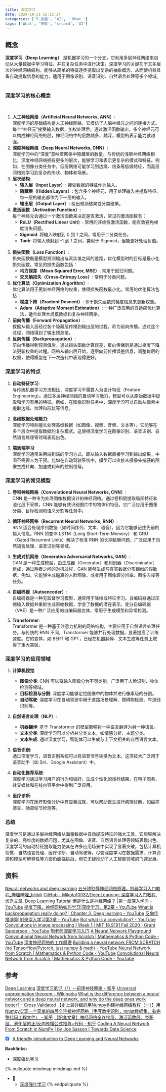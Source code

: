 ```yaml
---
title: 深度学习
date: 2024-10-21 15:12:17
categories: ['5.技能', 'AI', '_What_']
tags: ['What', '技能', 'srcard', 'AI']
---
```

  
  
## 概念

  
**深度学习（Deep Learning）** 是机器学习的一个分支，它利用多层神经网络来自动从大量数据中学习特征，并在复杂任务中进行决策。深度学习的关键在于其多层次的神经网络结构，能够从简单的特征逐步提取出复杂的抽象概念，从而使机器具备自动提取信息的能力，适用于图像识别、语音识别、自然语言处理等多个领域。
                       
  
### 深度学习的核心概念

                     
1. **人工神经网络（Artificial Neural Networks, ANN）**:  
   深度学习的基础结构是人工神经网络，它模仿了人脑神经元之间的连接方式。每个“神经元”接受输入数据，加权处理后，通过激活函数输出。多个神经元可以构成神经网络的层，神经网络中的层数越多，越深，模型的表示能力就越强。
                     
2. **深度神经网络（Deep Neural Networks, DNN）**:  
   深度学习中的“深度”意味着网络中隐藏层的数量。与传统的浅层神经网络相比，深度神经网络拥有更多的层次，能够学习和表示更复杂的模式和特征。例如，在图像分类任务中，低层网络可能学习到边缘、线条等低级特征，而高层网络则学习到复杂的形状、物体和场景。
                     
3. **层次结构**:
   - **输入层（Input Layer）**: 接受数据的特征作为输入。
   - **隐藏层（Hidden Layers）**: 包含多个神经元，用于处理输入并提取特征。每一层的输出都作为下一层的输入。
   - **输出层（Output Layer）**: 给出预测结果或分类结果。
                     
4. **激活函数（Activation Function）**:  
   每个神经元会通过一个激活函数来决定是否激活，常见的激活函数有：
   - **ReLU（Rectified Linear Unit）**: 常用的非线性激活函数，能有效避免梯度消失问题。
   - **Sigmoid**: 将输入映射到 0 到 1 之间，常用于二分类任务。
   - **Tanh**: 将输入映射到 -1 到 1 之间，类似于 Sigmoid，但能更好处理负值。
                     
5. **损失函数（Loss Function）**:  
   损失函数衡量模型预测输出与真实值之间的差距，优化模型时的目标是最小化损失函数。常见的损失函数包括：
   - **均方误差（Mean Squared Error, MSE）**: 常用于回归问题。
   - **交叉熵损失（Cross-Entropy Loss）**: 常用于分类问题。
                     
6. **优化算法（Optimization Algorithm）**:  
   优化算法用于更新神经网络的权重，使得损失函数最小化。常用的优化算法包括：
   - **梯度下降（Gradient Descent）**: 基于损失函数的梯度信息来更新权重。
   - **Adam（Adaptive Moment Estimation）**: 一种广泛应用的自适应优化算法，适合处理大规模数据和复杂神经网络。
                     
7. **前向传播（Forward Propagation）**:  
   数据从输入层经过各个隐藏层传播到输出层的过程，称为前向传播。通过这个过程，网络得到了输出预测值。
                     
8. **反向传播（Backpropagation）**:  
   前向传播得到预测值后，通过损失函数计算误差，反向传播则是通过梯度下降法更新权重的过程。网络从输出层开始，逐层向前传播误差信息，调整每层的权重，使得模型在下一次迭代中表现得更好。
  
  
### 深度学习的特点

1. **自动特征学习**:  
   与传统机器学习方法相比，深度学习不需要人为设计特征（Feature Engineering）。通过多层神经网络的自动学习能力，模型可以从原始数据中提取和学习有用的特征。例如，在图像识别任务中，深度学习可以自动从像素中提取边缘、纹理和形状等信息。

2. **高维数据处理能力**:  
   深度学习特别擅长处理高维数据（如图像、视频、音频、文本等），它能够在多个层次中提取数据的复杂模式。这使得深度学习在图像识别、语音识别、自然语言处理等领域表现出色。

3. **端到端学习**:  
   深度学习通常采用端到端的学习方式，即从输入数据直接学习到输出结果，中间不需要人为干预。比如在自动驾驶系统中，模型可以直接从摄像头捕获的图像生成转向、加速或刹车的控制信号。
  
  
### 深度学习的常见模型

1. **卷积神经网络（Convolutional Neural Networks, CNN）**:  
   CNN 是一种专为处理图像数据设计的神经网络。通过卷积层提取局部特征和池化层下采样，CNN 能够有效识别图片中的物体和特征。它广泛应用于图像分类、目标检测和语义分割等任务中。

2. **循环神经网络（Recurrent Neural Networks, RNN）**:  
   RNN 适合处理序列数据（如时间序列、文本、语音），因为它能够记住先前的输入信息。RNN 的变体 LSTM（Long Short-Term Memory） 和 GRU（Gated Recurrent Units）解决了标准 RNN 的长期依赖问题，广泛应用于自然语言处理、语音识别等领域。

3. **生成对抗网络（Generative Adversarial Networks, GAN）**:  
   GAN 是一种生成模型，由生成器（Generator）和判别器（Discriminator）组成，通过两者之间的对抗过程，GAN 能够生成与真实数据分布相似的假数据。例如，它能够生成逼真的人脸图像，或者用于图像超分辨率、图像去噪等任务。

4. **自编码器（Autoencoder）**:  
   自编码器是一种无监督学习模型，通常用于降维或特征学习。自编码器通过压缩输入数据并重新生成原始数据，学会了数据的潜在表示。变分自编码器（VAE）是一种广泛应用的自编码器变体，常用于生成模型和异常检测。

5. **Transformer**:  
   Transformer 是一种基于注意力机制的网络结构，主要应用于自然语言处理任务。与传统的 RNN 不同，Transformer 能够并行处理数据，显著提高了训练速度。它的变体，如 BERT 和 GPT，已经在机器翻译、文本生成等任务上取得了重大突破。
  
  
### 深度学习的应用领域

1. **计算机视觉**:  
   - **图像分类**: CNN 可以将输入图像分为不同类别，广泛用于人脸识别、物体检测等领域。
   - **目标检测与分割**: 深度学习能够定位图像中的物体并进行像素级的分割。
   - **自动驾驶**: 深度学习在自动驾驶中用于道路场景理解、障碍物检测、车道线识别等。

2. **自然语言处理（NLP）**:  
   - **机器翻译**: 基于 Transformer 的模型能够将一种语言翻译为另一种语言。
   - **文本分类**: 深度学习可以分析并分类文本，如情感分析、主题分类。
   - **文本生成**: 通过深度学习，智能体可以生成与上下文相关的自然语言文本。

3. **语音识别**:  
   通过深度学习，语音识别系统可以将语音信号转换为文本。这项技术广泛用于语音助手（如 Siri、Google Assistant）中。

4. **自动化推荐系统**:  
   深度学习通过学习用户的行为和偏好，生成个性化的推荐结果，在电子商务、社交媒体和在线内容平台中得到广泛应用。

5. **医疗诊断**:  
   深度学习在医疗影像分析中有显著成就，可以帮助医生进行病理诊断，如癌症筛查、肺部结节检测等。
  
  
### 总结

深度学习是通过多层神经网络从海量数据中自动提取特征的强大工具。它能够解决复杂的、高维度的数据问题，尤其在图像、语音、自然语言处理等领域表现出色。深度学习的自动特征提取能力使其在许多应用场景中实现了显著突破，包括计算机视觉、自然语言处理、医疗诊断、自动驾驶等。尽管深度学习在数据需求、计算资源和模型可解释性等方面仍面临挑战，但它无疑推动了人工智能领域的飞速发展。
  
  
## 资料

[Neural networks and deep learning](http://neuralnetworksanddeeplearning.com/chap2.html)
[五分钟秒懂神经网络原理，机器学习入门教程_哔哩哔哩_bilibili](https://www.bilibili.com/video/BV1mu411x7VD/?buvid=XXF9D6EF690DD0EC499B7BF3498D92723860B&is_story_h5=false&mid=5OfmGEW2qSAo3%2BS%2Buc4E3A%3D%3D&p=1&plat_id=114&share_from=ugc&share_medium=android&share_plat=android&share_session_id=c040d7ff-e0bd-426e-8f81-9a5433c6886a&share_source=WEIXIN&share_tag=s_i&timestamp=1687775242&unique_k=NbTKEZf&up_id=18545878)
[GitHub - Mikoto10032/DeepLearning: 深度学习入门教程, 优秀文章, Deep Learning Tutorial](https://github.com/Mikoto10032/DeepLearning)
[但是什么是神经网络？ |第一章深入学习 - YouTube](https://www.youtube.com/watch?v=aircAruvnKk)
[梯度下降，神经网络如何学习|深度学习，第2章 - YouTube](https://www.youtube.com/watch?v=IHZwWFHWa-w)
[What is backpropagation really doing? | Chapter 3, Deep learning - YouTube](https://www.youtube.com/watch?v=Ilg3gGewQ5U&list=PLZHQObOWTQDNU6R1_67000Dx_ZCJB-3pi&index=3&t=7s)
[反向传播演算|附录深入学习第3章 - YouTube](https://www.youtube.com/watch?v=tIeHLnjs5U8&t=7s)
[But what is a convolution? - YouTube](https://www.youtube.com/watch?v=KuXjwB4LzSA)
[Convolutions in image processing | Week 1 | MIT 18.S191 Fall 2020 | Grant Sanderson - YouTube](https://www.youtube.com/watch?v=8rrHTtUzyZA)
[陶老师深度学习入门](https://www.douyin.com/collection/7205091725654624313/1)
[A Neural Network Playground](https://playground.tensorflow.org/#activation=relu&batchSize=10&dataset=gauss&regDataset=reg-plane&learningRate=0.1&regularizationRate=0&noise=0&networkShape=&seed=0.92885&showTestData=false&discretize=false&percTrainData=50&x=true&y=true&xTimesY=false&xSquared=false&ySquared=false&cosX=false&sinX=false&cosY=false&sinY=false&collectStats=false&problem=classification&initZero=false&hideText=false)
[Convolutional Neural Network from Scratch | Mathematics & Python Code - YouTube](https://www.youtube.com/watch?v=Lakz2MoHy6o)
[深度神经网络的工作原理](https://www.youtube.com/watch?v=ILsA4nyG7I0)
[Building a neural network FROM SCRATCH (no Tensorflow/Pytorch, just numpy & math) - YouTube](https://www.youtube.com/watch?v=w8yWXqWQYmU)
[Neural Network from Scratch | Mathematics & Python Code - YouTube](https://www.youtube.com/watch?v=pauPCy_s0Ok)
[Convolutional Neural Network from Scratch | Mathematics & Python Code - YouTube](https://www.youtube.com/watch?v=Lakz2MoHy6o)
  
  
## 参考

[Deep Learning](https://www.deeplearningbook.org/)
[深度学习笔记（1）--前馈神经网络 - 知乎](https://zhuanlan.zhihu.com/p/31192102)
[Universal approximation theorem - Wikipedia](https://en.wikipedia.org/wiki/Universal_approximation_theorem)
[What is the difference between a neural network and a deep neural network, and why do the deep ones work better? - Cross Validated](https://stats.stackexchange.com/questions/182734/what-is-the-difference-between-a-neural-network-and-a-deep-neural-network-and-w)
[【史上最详细的用Numpy构建神经网络教程（一）】用Numpy实现一个简单的四层全连接神经网络（手写数字识别，mnist数据集，有完整代码工程文件） - 知乎](https://zhuanlan.zhihu.com/p/381987920)
[【配套文章】神经网络全连接层、激活函数层、卷积层、池化层的正/反向传播公式推导+代码 - 知乎](https://zhuanlan.zhihu.com/p/380036598)
[Coding A Neural Network From Scratch in NumPy | by Joe Sasson | Towards Data Science](https://towardsdatascience.com/coding-a-neural-network-from-scratch-in-numpy-31f04e4d605)
- [x] [A friendly introduction to Deep Learning and Neural Networks](https://www.youtube.com/watch?v=BR9h47Jtqyw&t=0s)


**Backlinks:**

- [深度强化学习](../f59dc0843ba2cddc8c7409a245020b5ffc968a3e)

{% pullquote mindmap mindmap-md %}
- 🔵
  - [深度强化学习](../f59dc0843ba2cddc8c7409a245020b5ffc968a3e)
{% endpullquote %}